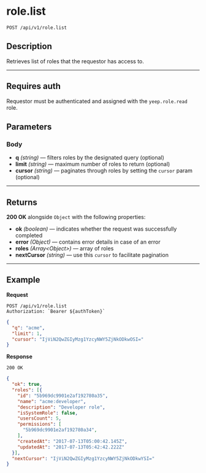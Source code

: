 # role.list

`POST /api/v1/role.list`

## Description

Retrieves list of roles that the requestor has access to.

***

## Requires auth

Requestor must be authenticated and assigned with the `yeep.role.read` role.

## Parameters

### Body

- **q** _(string)_ — filters roles by the designated query (optional)
- **limit** _(string)_ — maximum number of roles to return (optional)
- **cursor** _(string)_ — paginates through roles by setting the `cursor` param (optional)

***

## Returns

**200 OK** alongside `Object` with the following properties:

- **ok** _(boolean)_ — indicates whether the request was successfully completed
- **error** _(Object)_ — contains error details in case of an error
- **roles** _(Array\<Object>)_ — array of roles
- **nextCursor** _(string)_ — use this `cursor` to facilitate pagination

***

## Example

**Request**

```
POST /api/v1/role.list
Authorization: `Bearer ${authToken}`
```

``` json
{
  "q": "acme",
  "limit": 1,
  "cursor": "IjViN2QwZGIyMzg1YzcyNWY5ZjNkODkwOSI="
}
```

**Response**

`200 OK`

``` json
{
  "ok": true,
  "roles": [{
    "id": "5b969dc9901e2af192780a35",
    "name": "acme:developer",
    "description": "Developer role",
    "isSystemRole": false,
    "usersCount": 5,
    "permissions": [
      "5b969dc9901e2af192780a34",
    ],
    "createdAt": "2017-07-13T05:00:42.145Z",
    "updatedAt": "2017-07-13T05:42:42.222Z"
  }],
  "nextCursor": "IjViN2QwZGIyMzg1YzcyNWY5ZjNkODkwYSI="
}
```
